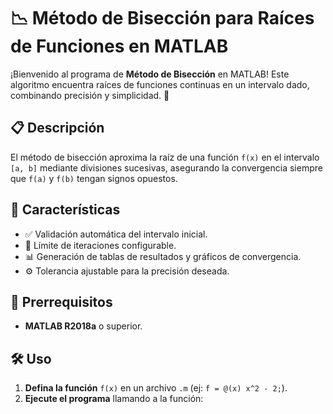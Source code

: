 # 📉 Método de Bisección para Raíces de Funciones en MATLAB

¡Bienvenido al programa de **Método de Bisección** en MATLAB! Este algoritmo encuentra raíces de funciones continuas en un intervalo dado, combinando precisión y simplicidad. 🌟

## 📋 Descripción
El método de bisección aproxima la raíz de una función `f(x)` en el intervalo `[a, b]` mediante divisiones sucesivas, asegurando la convergencia siempre que `f(a)` y `f(b)` tengan signos opuestos.

## 🚀 Características
- ✅ Validación automática del intervalo inicial.
- 🔄 Límite de iteraciones configurable.
- 📊 Generación de tablas de resultados y gráficos de convergencia.
- ⚙️ Tolerancia ajustable para la precisión deseada.

## 📌 Prerrequisitos
- **MATLAB R2018a** o superior.

## 🛠️ Uso
1. **Defina la función** `f(x)` en un archivo `.m` (ej: `f = @(x) x^2 - 2;`).
2. **Ejecute el programa** llamando a la función: